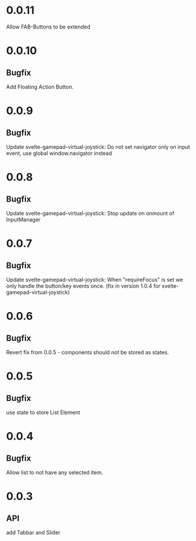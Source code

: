 # 0.0.11
Allow FAB-Buttons to be extended

# 0.0.10
## Bugfix 
Add Floating Action Button.

# 0.0.9
## Bugfix 
Update svelte-gamepad-virtual-joystick: Do not set navigator only on input event, use global window.navigator instead

# 0.0.8
## Bugfix 
Update svelte-gamepad-virtual-joystick: Stop update on onmount of InputManager

# 0.0.7
## Bugfix 
Update svelte-gamepad-virtual-joystick: When "requireFocus" is set we only handle the button/key events once. (fix in version 1.0.4 for svelte-gamepad-virtual-joystick)

# 0.0.6
## Bugfix 
Revert fix from 0.0.5 - components should not be stored as states.

# 0.0.5
## Bugfix 
use state to store List Element

# 0.0.4
## Bugfix
Allow list to not have any selected item.

# 0.0.3
## API
add Tabbar and Slider